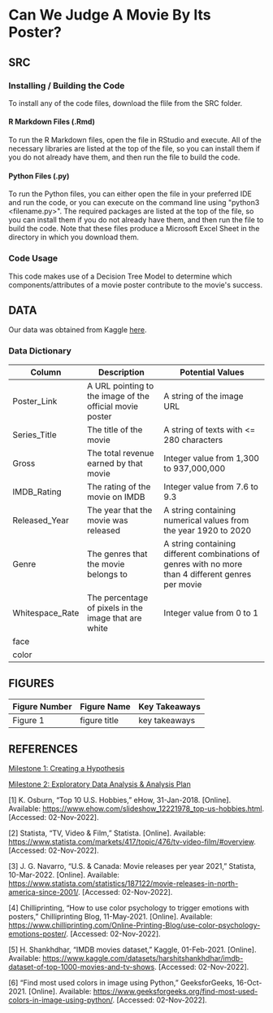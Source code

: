 # Can We Judge A Movie By Its Poster?

## SRC
### Installing / Building the Code
To install any of the code files, download the flile from the SRC folder.

#### R Markdown Files (.Rmd)
To run the R Markdown files, open the file in RStudio and execute.  All of the necessary libraries are listed at the top of the file, so you can install them if you do not already have them, and then run the file to build the code.

#### Python Files (.py)
To run the Python files, you can either open the file in your preferred IDE and run the code, or you can execute on the command line using "python3 <filename.py>".  The required packages are listed at the top of the file, so you can install them if you do not already have them, and then run the file to build the code.  Note that these files produce a Microsoft Excel Sheet in the directory in which you download them.

### Code Usage
This code makes use of a Decision Tree Model to determine which components/attributes of a movie poster contribute to the movie's success. 

## DATA
Our data was obtained from Kaggle [here](https://www.kaggle.com/datasets/harshitshankhdhar/imdb-dataset-of-top-1000-movies-and-tv-shows).

### Data Dictionary
| Column  | Description | Potential Values |
| ------ |  ----------- | ----------------
| Poster_Link  | A URL pointing to the image of the official movie poster | A string of the image URL |
| Series_Title | The title of the movie | A string of texts with <= 280 characters |
| Gross | The total revenue earned by that movie | Integer value from 1,300 to 937,000,000 |
| IMDB_Rating | The rating of the movie on IMDB | Integer value from 7.6 to 9.3 |
| Released_Year | The year that the movie was released | A string containing numerical values from the year  1920 to 2020 |
| Genre | The genres that the movie belongs to | A string containing different combinations of genres with no more than 4 different genres per movie |
| Whitespace_Rate | The percentage of pixels in the image that are white | Integer value from 0 to 1 |
| face | | |
| color | | |

## FIGURES
| Figure Number | Figure Name | Key Takeaways |
| ----------- | ------ |  ----------- |
Figure 1 | figure title | key takeaways

## REFERENCES
[Milestone 1: Creating a Hypothesis](https://docs.google.com/document/d/1fQZCOykrO4nFIoZqL5Ej57IBHdYpFPkob-57JDN4Rl0/edit?usp=sharing)

[Milestone 2: Exploratory Data Analysis & Analysis Plan](https://docs.google.com/document/d/1E2CEzyIloxH_UvfVl4ng98CzRZ7kH1L3C6sKljVKMv0/edit?usp=sharing)

[1] K. Osburn, “Top 10 U.S. Hobbies,” eHow, 31-Jan-2018. [Online]. Available: https://www.ehow.com/slideshow_12221978_top-us-hobbies.html. [Accessed: 02-Nov-2022].

[2] Statista, “TV, Video &amp; Film,” Statista. [Online]. Available: https://www.statista.com/markets/417/topic/476/tv-video-film/#overview. [Accessed: 02-Nov-2022]. 

[3] J. G. Navarro, “U.S. & Canada: Movie releases per year 2021,” Statista, 10-Mar-2022. [Online]. Available: https://www.statista.com/statistics/187122/movie-releases-in-north-america-since-2001/. [Accessed: 02-Nov-2022]. 

[4] Chilliprinting, “How to use color psychology to trigger emotions with posters,” Chilliprinting Blog, 11-May-2021. [Online]. Available: https://www.chilliprinting.com/Online-Printing-Blog/use-color-psychology-emotions-poster/. [Accessed: 02-Nov-2022]. 

[5] H. Shankhdhar, “IMDB movies dataset,” Kaggle, 01-Feb-2021. [Online]. Available: https://www.kaggle.com/datasets/harshitshankhdhar/imdb-dataset-of-top-1000-movies-and-tv-shows. [Accessed: 02-Nov-2022]. 

[6] “Find most used colors in image using Python,” GeeksforGeeks, 16-Oct-2021. [Online]. Available: https://www.geeksforgeeks.org/find-most-used-colors-in-image-using-python/. [Accessed: 02-Nov-2022]. 
